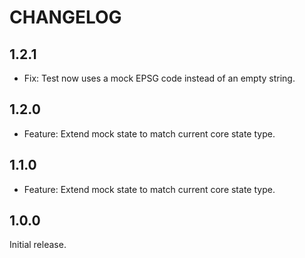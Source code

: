 # CHANGELOG

## 1.2.1

- Fix: Test now uses a mock EPSG code instead of an empty string.

## 1.2.0

- Feature: Extend mock state to match current core state type.

## 1.1.0

- Feature: Extend mock state to match current core state type.

## 1.0.0

Initial release.
